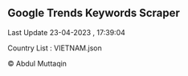 

## Google Trends Keywords Scraper 
 
Last Update 23-04-2023 , 17:39:04

Country List :
VIETNAM.json



© Abdul Muttaqin 
